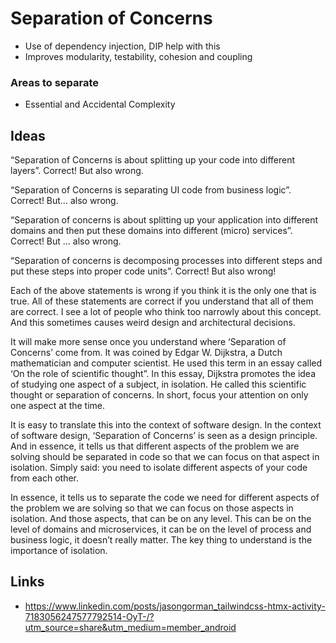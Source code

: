 # Separation of Concerns

- Use of dependency injection, DIP help with this
- Improves modularity, testability, cohesion and coupling


### Areas to separate

- Essential and Accidental Complexity

## Ideas

“Separation of Concerns is about splitting up your code into different layers”. Correct! But also wrong.

“Separation of Concerns is separating UI code from business logic”. Correct! But… also wrong.

“Separation of concerns is about splitting up your application into different domains and then put these domains into different (micro) services”. Correct! But … also wrong.

“Separation of concerns is decomposing processes into different steps and put these steps into proper code units”. Correct! But also wrong!

Each of the above statements is wrong if you think it is the only one that is true. All of these statements are correct if you understand that all of them are correct. I see a lot of people who think too narrowly about this concept. And this sometimes causes weird design and architectural decisions.

It will make more sense once you understand where ‘Separation of Concerns’ come from. It was coined by Edgar W. Dijkstra, a Dutch mathematician and computer scientist. He used this term in an essay called ‘On the role of scientific thought”. In this essay, Dijkstra promotes the idea of studying one aspect of a subject, in isolation. He called this scientific thought or separation of concerns. In short, focus your attention on only one aspect at the time.

It is easy to translate this into the context of software design. In the context of software design, ‘Separation of Concerns’ is seen as a design principle. And in essence, it tells us that different aspects of the problem we are solving should be separated in code so that we can focus on that aspect in isolation. Simply said: you need to isolate different aspects of your code from each other.

In essence, it tells us to separate the code we need for different aspects of the problem we are solving so that we can focus on those aspects in isolation. And those aspects, that can be on any level. This can be on the level of domains and microservices, it can be on the level of process and business logic, it doesn’t really matter. The key thing to understand is the importance of isolation.

## Links 

- https://www.linkedin.com/posts/jasongorman_tailwindcss-htmx-activity-7183056247577792514-OyT-/?utm_source=share&utm_medium=member_android